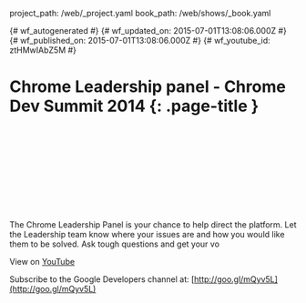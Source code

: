 project_path: /web/_project.yaml
book_path: /web/shows/_book.yaml

{# wf_autogenerated #}
{# wf_updated_on: 2015-07-01T13:08:06.000Z #}
{# wf_published_on: 2015-07-01T13:08:06.000Z #}
{# wf_youtube_id: ztHMwIAbZ5M #}

# Chrome Leadership panel - Chrome Dev Summit 2014 {: .page-title }


<div class="video-wrapper">
  <iframe class="devsite-embedded-youtube-video" data-video-id="ztHMwIAbZ5M"
          data-autohide="1" data-showinfo="0" frameborder="0" allowfullscreen>
  </iframe>
</div>

The Chrome Leadership Panel is your chance to help direct the platform. Let the Leadership team know where your issues are and how you would like them to be solved. Ask tough questions and get your vo

View on [YouTube](https://youtu.be/ztHMwIAbZ5M)

Subscribe to the Google Developers channel at: [http://goo.gl/mQyv5L](http://goo.gl/mQyv5L)
